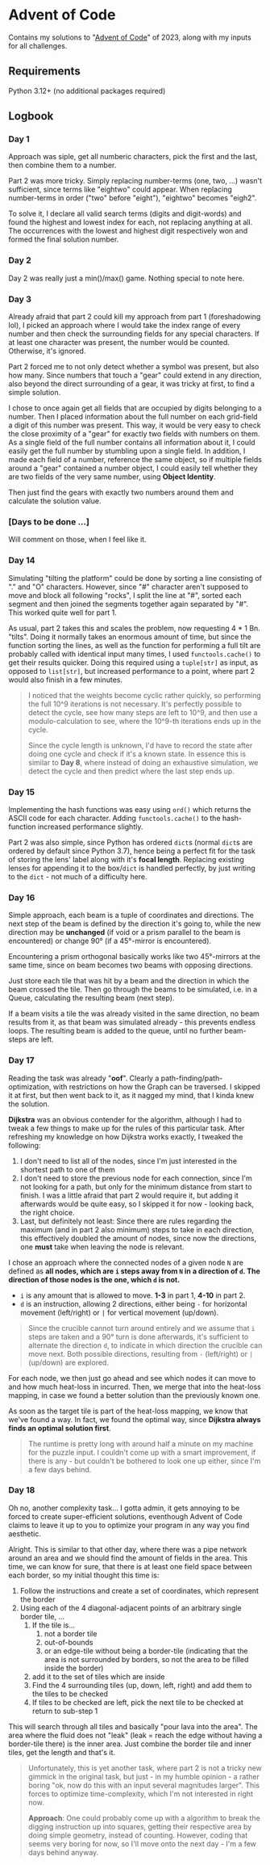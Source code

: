 # Advent of Code

Contains my solutions to "[Advent of Code](https://adventofcode.com/2023)" of 2023,
along with my inputs for all challenges.

## Requirements

Python 3.12+ (no additional packages required)

## Logbook

### Day 1

Approach was siple, get all numberic characters, pick the first and the last, then combine them to a number.

Part 2 was more tricky. Simply replacing number-terms (one, two, ...) wasn't sufficient, since terms like "eightwo"
could appear. When replacing number-terms in order ("two" before "eight"), "eightwo" becomes "eigh2".

To solve it, I declare all valid search terms (digits and digit-words) and found
the highest and lowest index for each, not replacing anything at all.
The occurrences with the lowest and highest digit respectively won and formed the final solution number.

### Day 2

Day 2 was really just a min()/max() game. Nothing special to note here.

### Day 3

Already afraid that part 2 could kill my approach from part 1 (foreshadowing lol), I picked an approach where I would
take the index range of every number and then check the surrounding fields for any special characters.
If at least one character was present, the number would be counted. Otherwise, it's ignored.

Part 2 forced me to not only detect whether a symbol was present, but also how many.
Since numbers that touch a "gear" could extend in any direction, also beyond the direct surrounding of a gear,
it was tricky at first, to find a simple solution.

I chose to once again get all fields that are occupied by digits belonging to a number.
Then I placed information about the full number on each grid-field a digit of this number was present.
This way, it would be very easy to check the close proximity of a "gear" for exactly two fields with numbers on them.
As a single field of the full number contains all information about it, I could easily get the full number by stumbling
upon a single field. In addition, I made each field of a number, reference the same object, so if multiple fields around
a "gear" contained a number object, I could easily tell whether they are two fields of the very same number,
using **Object Identity**.

Then just find the gears with exactly two numbers around them and calculate the solution value.

### [Days to be done ...]

Will comment on those, when I feel like it.

### Day 14

Simulating "tilting the platform" could be done by sorting a line consisting of "." and "O" characters.
However, since "#" character aren't supposed to move and block all following "rocks", I split the line at "#",
sorted each segment and then joined the segments together again separated by "#".
This worked quite well for part 1.

As usual, part 2 takes this and scales the problem, now requesting 4 * 1 Bn. "tilts".
Doing it normally takes an enormous amount of time, but since the function sorting the lines,
as well as the function for performing a full tilt are probably called with identical input many times,
I used `functools.cache()` to get their results quicker.
Doing this required using a `tuple[str]` as input, as opposed to `list[str]`, but increased performance to a point,
where part 2 would also finish in a few minutes.

> I noticed that the weights become cyclic rather quickly, so performing the full 10^9 iterations is not necessary.
> It's perfectly possible to detect the cycle, see how many steps are left to 10^9, and then use a modulo-calculation
> to see, where the 10^9-th iterations ends up in the cycle.
>
> Since the cycle length is unknown, I'd have to record the state after doing one cycle and check if it's a known state.
> In essence this is similar to **Day 8**, where instead of doing an exhaustive simulation,
> we detect the cycle and then predict where the last step ends up.

### Day 15

Implementing the hash functions was easy using `ord()` which returns the ASCII code for each character.
Adding `functools.cache()` to the hash-function increased performance slightly.

Part 2 was also simple, since Python has ordered `dict`s (normal `dict`s are ordered by default since Python 3.7),
hence being a perfect fit for the task of storing the lens' label along with it's **focal length**.
Replacing existing lenses for appending it to the box/`dict` is handled perfectly, by just writing to the `dict` -
not much of a difficulty here.

### Day 16

Simple approach, each beam is a tuple of coordinates and directions.
The next step of the beam is defined by the direction it's going to, while the new direction may be **unchanged**
(if void or a prism parallel to the beam is encountered) or change 90° (if a 45°-mirror is encountered).

Encountering a prism orthogonal basically works like two 45°-mirrors at the same time, since on beam becomes two beams
with opposing directions.

Just store each tile that was hit by a beam and the direction in which the beam crossed the tile.
Then go through the beams to be simulated, i.e. in a Queue, calculating the resulting beam (next step).

If a beam visits a tile the was already visited in the same direction, no beam results from it,
as that beam was simulated already - this prevents endless loops.
The resulting beam is added to the queue, until no further beam-steps are left.

### Day 17

Reading the task was already "**oof**". Clearly a path-finding/path-optimization, with restrictions on how the Graph
can be traversed. I skipped it at first, but then went back to it, as it nagged my mind, that I kinda knew the solution.

**Dijkstra** was an obvious contender for the algorithm, although I had to tweak a few things to make up for the rules
of this particular task. After refreshing my knowledge on how Dijkstra works exactly, I tweaked the following:

1. I don't need to list all of the nodes, since I'm just interested in the shortest path to one of them
2. I don't need to store the previous node for each connection, since I'm not looking for a path, but only for
   the minimum distance from start to finish. I was a little afraid that part 2 would require it, but adding it
   afterwards
   would be quite easy, so I skipped it for now - looking back, the right choice.
3. Last, but definitely not least: Since there are rules regarding the maximum (and in part 2 also minimum) steps to
   take in each direction, this effectively doubled the amount of nodes, since now the directions, one **must** take
   when leaving the node is relevant.

I chose an approach where the connected nodes of a given node `N` are defined as **all nodes, which are `i` steps away
from `N` in a direction of `d`. The direction of those nodes is the one, which `d` is not.**

- `i` is any amount that is allowed to move. **1-3** in part 1, **4-10** in part 2.
- `d` is an instruction, allowing 2 directions, either being `-` for horizontal movement (left/right) or
  `|` for vertical movement (up/down).

> Since the crucible cannot turn around entirely and we assume that `i` steps are taken and a 90° turn is done
> afterwards, it's sufficient to alternate the direction `d`, to indicate in which direction the crucible can move next.
> Both possible directions, resulting from `-` (left/right) or `|` (up/down) are explored.

For each node, we then just go ahead and see which nodes it can move to and how much heat-loss in incurred.
Then, we merge that into the heat-loss mapping, in case we found a better solution than the previously known one.

As soon as the target tile is part of the heat-loss mapping, we know that we've found a way.
In fact, we found the optimal way, since **Dijkstra always finds an optimal solution first**.

> The runtime is pretty long with around half a minute on my machine for the puzzle input.
> I couldn't come up with a smart improvement, if there is any - but couldn't be bothered to look one up either,
> since I'm a few days behind.

### Day 18

Oh no, another complexity task... I gotta admin, it gets annoying to be forced to create super-efficient solutions,
eventhough Advent of Code claims to leave it up to you to optimize your program in any way you find aesthetic.

Alright. This is similar to that other day, where there was a pipe network around an area and we should find
the amount of fields in the area. This time, we can know for sure, that there is at least one field space between
each border, so my initial thought this time is:

1. Follow the instructions and create a set of coordinates, which represent the border
2. Using each of the 4 diagonal-adjacent points of an arbitrary single border tile, ...
   1. If the tile is...
      1. not a border tile
      2. out-of-bounds
      3. or an edge-tile without being a border-tile (indicating that the area is not surrounded by borders,
         so not the area to be filled inside the border)
   2. add it to the set of tiles which are inside
   3. Find the 4 surrounding tiles (up, down, left, right) and add them to the tiles to be checked
   4. If tiles to be checked are left, pick the next tile to be checked at return to sub-step 1

This will search through all tiles and basically "pour lava into the area". The area where the fluid does not "leak"
(leak = reach the edge without having a border-tile there) is the inner area. Just combine the border tile and
inner tiles, get the length and that's it.

> Unfortunately, this is yet another task, where part 2 is not a tricky new gimmick in the original task,
> but just - in my humble opinion - a rather boring "ok, now do this with an input several magnitudes larger".
> This forces to optimize time-complexity, which I'm not interested in right now.
>
> **Approach**: One could probably come up with a algorithm to break the digging instruction up into squares,
> getting their respective area by doing simple geometry, instead of counting. However, coding that seems very boring
> for now, so I'll move onto the next day - I'm a few days behind anyway.